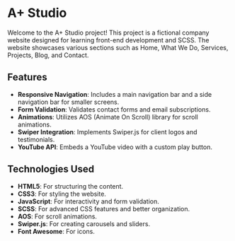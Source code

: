 # A+ Studio

Welcome to the A+ Studio project! This project is a fictional company website designed for learning front-end development and SCSS. The website showcases various sections such as Home, What We Do, Services, Projects, Blog, and Contact.

## Features

- **Responsive Navigation**: Includes a main navigation bar and a side navigation bar for smaller screens.
- **Form Validation**: Validates contact forms and email subscriptions.
- **Animations**: Utilizes AOS (Animate On Scroll) library for scroll animations.
- **Swiper Integration**: Implements Swiper.js for client logos and testimonials.
- **YouTube API**: Embeds a YouTube video with a custom play button.

## Technologies Used

- **HTML5**: For structuring the content.
- **CSS3**: For styling the website.
- **JavaScript**: For interactivity and form validation.
- **SCSS**: For advanced CSS features and better organization.
- **AOS**: For scroll animations.
- **Swiper.js**: For creating carousels and sliders.
- **Font Awesome**: For icons.